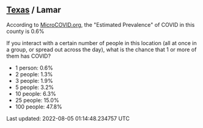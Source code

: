 
## [Texas](/united-states/texas) / Lamar

According to [MicroCOVID.org](http://microcovid.org),
the "Estimated Prevalence" of COVID in this county is 0.6%

If you interact with a certain number of people in this location
(all at once in a group, or spread out across the day), what is the chance that
1 or more of them has COVID?

- 1 person: 0.6%
- 2 people: 1.3%
- 3 people: 1.9%
- 5 people: 3.2%
- 10 people: 6.3%
- 25 people: 15.0%
- 100 people: 47.8%

Last updated: 2022-08-05 01:14:48.234757 UTC
